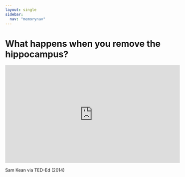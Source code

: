```yaml
---
layout: single
sidebar:
  nav: "memorynav"
---
```

# What happens when you remove the hippocampus?

<iframe width="560" height="315" src="https://www.youtube.com/embed/KkaXNvzE4pk" title="YouTube video player" frameborder="0" allow="accelerometer; autoplay; clipboard-write; encrypted-media; gyroscope; picture-in-picture" allowfullscreen></iframe>

Sam Kean via TED-Ed (2014)
